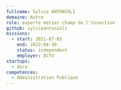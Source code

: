 ```yaml
---
fullname: Sylvie ANTONIOLI
domaine: Autre
role: experte métier champ de l'insertion
github: sylvieantonioli
missions:
  - start: 2021-07-05
    end: 2022-04-30
    status: independent
    employer: OCTO
startups:
  - dora
competences:
  - Administration Publique
---
```

